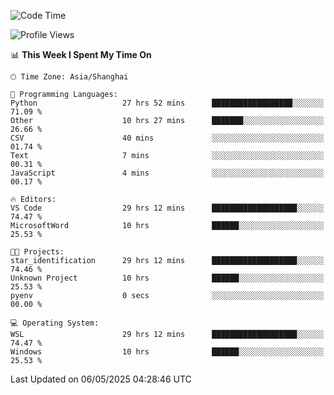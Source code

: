 <!--START_SECTION:waka-->
![Code Time](http://img.shields.io/badge/Code%20Time-2%2C760%20hrs%2040%20mins-blue)

![Profile Views](http://img.shields.io/badge/Profile%20Views-0-blue)

📊 **This Week I Spent My Time On** 

```text
🕑︎ Time Zone: Asia/Shanghai

💬 Programming Languages: 
Python                   27 hrs 52 mins      ██████████████████░░░░░░░   71.09 % 
Other                    10 hrs 27 mins      ███████░░░░░░░░░░░░░░░░░░   26.66 % 
CSV                      40 mins             ░░░░░░░░░░░░░░░░░░░░░░░░░   01.74 % 
Text                     7 mins              ░░░░░░░░░░░░░░░░░░░░░░░░░   00.31 % 
JavaScript               4 mins              ░░░░░░░░░░░░░░░░░░░░░░░░░   00.17 % 

🔥 Editors: 
VS Code                  29 hrs 12 mins      ███████████████████░░░░░░   74.47 % 
MicrosoftWord            10 hrs              ██████░░░░░░░░░░░░░░░░░░░   25.53 % 

🐱‍💻 Projects: 
star_identification      29 hrs 12 mins      ███████████████████░░░░░░   74.46 % 
Unknown Project          10 hrs              ██████░░░░░░░░░░░░░░░░░░░   25.53 % 
pyenv                    0 secs              ░░░░░░░░░░░░░░░░░░░░░░░░░   00.00 % 

💻 Operating System: 
WSL                      29 hrs 12 mins      ███████████████████░░░░░░   74.47 % 
Windows                  10 hrs              ██████░░░░░░░░░░░░░░░░░░░   25.53 % 
```


 Last Updated on 06/05/2025 04:28:46 UTC
<!--END_SECTION:waka-->